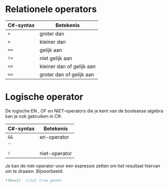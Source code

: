 # Relationele operators

C#-syntax| Betekenis
---------| ---------
``>`` |groter dan
``<`` |kleiner dan
``==`` |gelijk aan 
``!=`` |niet gelijk aan
``<=`` |kleiner dan of gelijk aan
``>=`` |groter dan of gelijk aan

# Logische operator
De logische EN , OF en NIET-operators die je kent van de booleanse algebra kan je ook gebruiken in C#:

C#-syntax| Betekenis
---------| ---------
``&&`` |en-operator
``||`` |of-operator
``!``  |niet-operator

Je kan de niet-operator voor een expressie zetten om het resultaat hiervan om te draaien. Bijvoorbeeld:
```java
!(0==2)  //zal true geven
```
